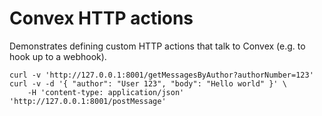# Convex HTTP actions

Demonstrates defining custom HTTP actions that talk to Convex (e.g. to hook up
to a webhook).

```
curl -v 'http://127.0.0.1:8001/getMessagesByAuthor?authorNumber=123'
curl -v -d '{ "author": "User 123", "body": "Hello world" }' \
    -H 'content-type: application/json' 'http://127.0.0.1:8001/postMessage'
```

